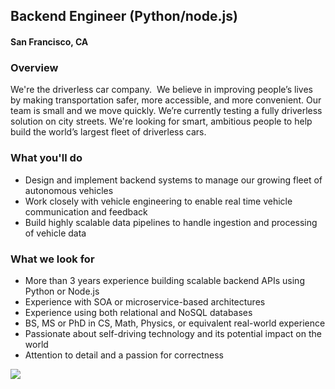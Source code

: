 ## Backend Engineer (Python/node.js)
#### San Francisco, CA 

### Overview 
We're the driverless car company.  We believe in improving people’s lives by making transportation safer, more accessible, and more convenient. Our team is small and we move quickly. We’re currently testing a fully driverless solution on city streets. We're looking for smart, ambitious people to help build the world’s largest fleet of driverless cars. 

### What you'll do
+ Design and implement backend systems to manage our growing fleet of autonomous vehicles
+ Work closely with vehicle engineering to enable real time vehicle communication and feedback
+ Build highly scalable data pipelines to handle ingestion and processing of vehicle data

### What we look for
+ More than 3 years experience building scalable backend APIs using Python or Node.js
+ Experience with SOA or microservice-based architectures
+ Experience using both relational and NoSQL databases
+ BS, MS or PhD in CS, Math, Physics, or equivalent real-world experience
+ Passionate about self-driving technology and its potential impact on the world
+ Attention to detail and a passion for correctness



[<img src='https://dabuttonfactory.com/button.png?t=Apply&f=Calibri-Bold&ts=24&tc=fff&tshs=1&tshc=000&hp=20&vp=8&c=5&bgt=gradient&bgc=3d85c6&ebgc=073763'>](https://letsrockit.co/users/auth/github?job_id=q3j1axnl-backend-engineer-python-node-js)
